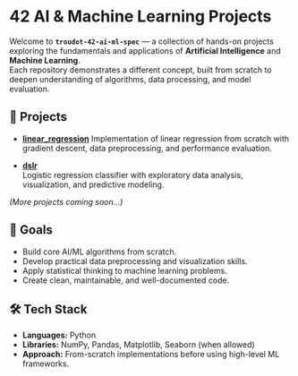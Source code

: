 # 42 AI & Machine Learning Projects

Welcome to **`troudot-42-ai-ml-spec`** — a collection of hands-on projects exploring the fundamentals and applications of **Artificial Intelligence** and **Machine Learning**.  
Each repository demonstrates a different concept, built from scratch to deepen understanding of algorithms, data processing, and model evaluation.

## 📂 Projects

- **[linear_regression](https://github.com/troudot-42-ai-ml-spec/linear_regression)**
  Implementation of linear regression from scratch with gradient descent, data preprocessing, and performance evaluation.

- **[dslr](https://github.com/troudot-42-ai-ml-spec/dslr)**  
  Logistic regression classifier with exploratory data analysis, visualization, and predictive modeling.

*(More projects coming soon...)*

## 🎯 Goals

- Build core AI/ML algorithms from scratch.
- Develop practical data preprocessing and visualization skills.
- Apply statistical thinking to machine learning problems.
- Create clean, maintainable, and well-documented code.

## 🛠️ Tech Stack

- **Languages:** Python  
- **Libraries:** NumPy, Pandas, Matplotlib, Seaborn (when allowed)  
- **Approach:** From-scratch implementations before using high-level ML frameworks.

